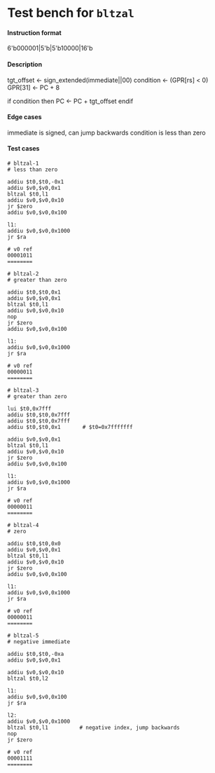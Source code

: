 # Test bench for `bltzal`

#### Instruction format

6'b000001|5'b<rs>|5'b10000|16'b<immediate>

#### Description

tgt_offset <- sign_extended(immediate||00)
condition <- (GPR[rs] < 0)
GPR[31] <- PC + 8

if condition then
    PC <- PC + tgt_offset
endif

#### Edge cases

immediate is signed, can jump backwards
condition is less than zero

#### Test cases

```assembly
# bltzal-1
# less than zero

addiu $t0,$t0,-0x1
addiu $v0,$v0,0x1
bltzal $t0,l1
addiu $v0,$v0,0x10
jr $zero
addiu $v0,$v0,0x100

l1:
addiu $v0,$v0,0x1000
jr $ra

# v0 ref
00001011
========
```

```assembly
# bltzal-2
# greater than zero

addiu $t0,$t0,0x1
addiu $v0,$v0,0x1
bltzal $t0,l1
addiu $v0,$v0,0x10
nop
jr $zero
addiu $v0,$v0,0x100

l1:
addiu $v0,$v0,0x1000
jr $ra

# v0 ref
00000011
========
```

```assembly
# bltzal-3
# greater than zero

lui $t0,0x7fff
addiu $t0,$t0,0x7fff
addiu $t0,$t0,0x7fff
addiu $t0,$t0,0x1       # $t0=0x7fffffff

addiu $v0,$v0,0x1
bltzal $t0,l1
addiu $v0,$v0,0x10
jr $zero
addiu $v0,$v0,0x100

l1:
addiu $v0,$v0,0x1000
jr $ra

# v0 ref
00000011
========
```

```assembly
# bltzal-4
# zero

addiu $t0,$t0,0x0
addiu $v0,$v0,0x1
bltzal $t0,l1
addiu $v0,$v0,0x10
jr $zero
addiu $v0,$v0,0x100

l1:
addiu $v0,$v0,0x1000
jr $ra

# v0 ref
00000011
========
```

```assembly
# bltzal-5
# negative immediate

addiu $t0,$t0,-0xa
addiu $v0,$v0,0x1

addiu $v0,$v0,0x10
bltzal $t0,l2

l1:
addiu $v0,$v0,0x100
jr $ra

l2:
addiu $v0,$v0,0x1000
bltzal $t0,l1          # negative index, jump backwards
nop
jr $zero

# v0 ref
00001111
========
```
